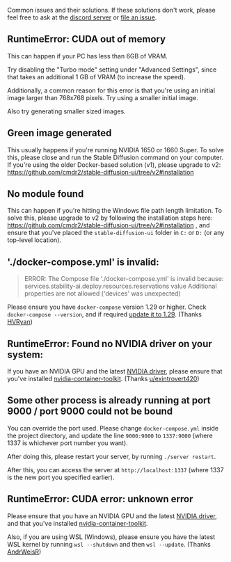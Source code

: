 Common issues and their solutions. If these solutions don't work, please feel free to ask at the [discord server](https://discord.com/invite/u9yhsFmEkB) or [file an issue](https://github.com/cmdr2/stable-diffusion-ui/issues).

## RuntimeError: CUDA out of memory
This can happen if your PC has less than 6GB of VRAM.

Try disabling the "Turbo mode" setting under "Advanced Settings", since that takes an additional 1 GB of VRAM (to increase the speed).

Additionally, a common reason for this error is that you're using an initial image larger than 768x768 pixels. Try using a smaller initial image.

Also try generating smaller sized images.

## Green image generated
This usually happens if you're running NVIDIA 1650 or 1660 Super. To solve this, please close and run the Stable Diffusion command on your computer. If you're using the older Docker-based solution (v1), please upgrade to v2: https://github.com/cmdr2/stable-diffusion-ui/tree/v2#installation

## No module found
This can happen if you're hitting the Windows file path length limitation. To solve this, please upgrade to v2 by following the installation steps here: https://github.com/cmdr2/stable-diffusion-ui/tree/v2#installation , and ensure that you've placed the `stable-diffusion-ui` folder in `C:` or `D:` (or any top-level location).

## './docker-compose.yml' is invalid:
> ERROR: The Compose file './docker-compose.yml' is invalid because:
> services.stability-ai.deploy.resources.reservations value Additional properties are not allowed ('devices' was unexpected)

Please ensure you have `docker-compose` version 1.29 or higher. Check `docker-compose --version`, and if required [update it to 1.29](https://docs.docker.com/compose/install/). (Thanks [HVRyan](https://github.com/HVRyan))

## RuntimeError: Found no NVIDIA driver on your system:
If you have an NVIDIA GPU and the latest [NVIDIA driver](http://www.nvidia.com/Download/index.aspx), please ensure that you've installed [nvidia-container-toolkit](https://stackoverflow.com/a/58432877). (Thanks [u/exintrovert420](https://www.reddit.com/user/exintrovert420/))

## Some other process is already running at port 9000 / port 9000 could not be bound
You can override the port used. Please change `docker-compose.yml` inside the project directory, and update the line `9000:9000` to `1337:9000` (where 1337 is whichever port number you want).

After doing this, please restart your server, by running `./server restart`.

After this, you can access the server at `http://localhost:1337` (where 1337 is the new port you specified earlier).

## RuntimeError: CUDA error: unknown error
Please ensure that you have an NVIDIA GPU and the latest [NVIDIA driver](http://www.nvidia.com/Download/index.aspx), and that you've installed [nvidia-container-toolkit](https://stackoverflow.com/a/58432877).

Also, if you are using WSL (Windows), please ensure you have the latest WSL kernel by running `wsl --shutdown` and then `wsl --update`. (Thanks [AndrWeisR](https://github.com/AndrWeisR))
